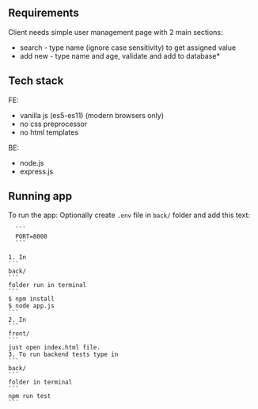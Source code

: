 ## Requirements

  Client needs simple user management page with 2 main sections:
  - search - type name (ignore case sensitivity) to get assigned value
  - add new - type name and age, validate and add to database*

## Tech stack
  FE:
  - vanilla js (es5-es11) (modern browsers only)
  - no css preprocessor
  - no html templates

  BE:
  - node.js
  - express.js

## Running app

  To run the app:
    Optionally create
    ```
    .env
    ```
    file in
    ```back/```
    folder and add this text:

      ```
      PORT=8000
      ```

    1. In
    ```
    back/
    ```
    folder run in terminal
    ```
    $ npm install
    $ node app.js
    ```
    2. In
    ```
    front/
    ```
    just open index.html file.
    3. To run backend tests type in
    ```
    back/
    ```
    folder in terminal
    ```
    npm run test
    ```
